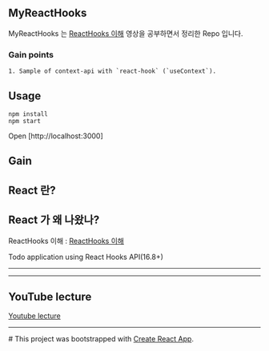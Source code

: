 ## MyReactHooks
MyReactHooks 는 [ReactHooks 이해](https://www.youtube.com/playlist?list=PLAHa1zfLtLiMukrBDWr-o0q-At7oARwXv)
 영상을 공부하면서 정리한 Repo 입니다.

### Gain points

```
1. Sample of context-api with `react-hook` (`useContext`).
```



## Usage

```
npm install
npm start
```
Open [http://localhost:3000]

## Gain 

## React 란?

## React 가 왜 나왔나?


ReactHooks 이해 : [ReactHooks 이해](https://www.youtube.com/playlist?list=PLAHa1zfLtLiMukrBDWr-o0q-At7oARwXv)

Todo application using React Hooks API(16.8+)

-----


-----
## YouTube lecture
[Youtube lecture](https://www.youtube.com/playlist?list=PLAHa1zfLtLiMukrBDWr-o0q-At7oARwXv)

------
\# This project was bootstrapped with [Create React App](https://github.com/facebook/create-react-app).
